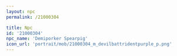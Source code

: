 ```yaml
---
layout: npc
permalink: /21000304

title: Npc
id: '21000304'
npc_name: 'Demiporker Spearpig'
icon_url: 'portrait/mob/21000304_m_devilbattridentpurple_p.png'
---
```

